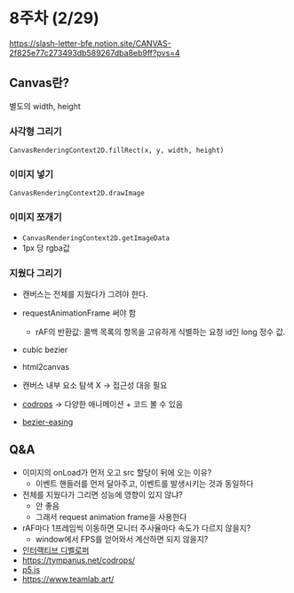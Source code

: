 # 8주차 (2/29)

https://slash-letter-bfe.notion.site/CANVAS-2f825e77c273493db589267dba8eb9ff?pvs=4

## Canvas란?

별도의 width, height

### 사각형 그리기

`CanvasRenderingContext2D.fillRect(x, y, width, height)`

### 이미지 넣기

`CanvasRenderingContext2D.drawImage`

### 이미지 쪼개기

- `CanvasRenderingContext2D.getImageData`
- 1px 당 rgba값

### 지웠다 그리기

- 캔버스는 전체를 지웠다가 그려야 한다.
- requestAnimationFrame 써야 함

  - rAF의 반환값: 콜백 목록의 항목을 고유하게 식별하는 요청 id인 long 정수 값.

- cubic bezier
- html2canvas
- 캔버스 내부 요소 탐색 X -> 접근성 대응 필요
- [codrops](https://tympanus.net/codrops/) -> 다양한 애니메이션 + 코드 볼 수 있음
- [bezier-easing](https://github.com/gre/bezier-easing)

## Q&A

- 이미지의 onLoad가 먼저 오고 src 할당이 뒤에 오는 이유?
  - 이벤트 핸들러를 먼저 달아주고, 이벤트를 발생시키는 것과 동일하다
- 전체를 지웠다가 그리면 성능에 영향이 있지 않냐?
  - 안 좋음
  - 그래서 request animation frame을 사용한다
- rAF마다 1프레임씩 이동하면 모니터 주사율마다 속도가 다르지 않을지?
  - window에서 FPS를 얻어와서 계산하면 되지 않을지?
- [인터랙티브 디벨로퍼](https://www.youtube.com/channel/UCdeWxKJuvtUG2xyN6pOJEvA)
- https://tympanus.net/codrops/
- [p5.js](https://p5js.org/ko/examples/simulate-smokeparticles.html)
- https://www.teamlab.art/
